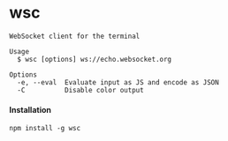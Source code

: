 # wsc

```
WebSocket client for the terminal

Usage
  $ wsc [options] ws://echo.websocket.org

Options
  -e, --eval  Evaluate input as JS and encode as JSON
  -C          Disable color output
```

#### Installation

```
npm install -g wsc
```
